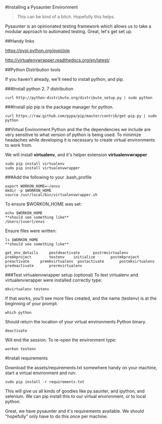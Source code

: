 #Installing a Pysaunter Environment

>This can be kind of a bitch. Hopefully this helps.

Pysaunter is an opinionated testing framework which allows us to
take a modular approach to automated testing. Great, let's get set up.

##Handy links

https://pypi.python.org/pypi/pip

http://virtualenvwrapper.readthedocs.org/en/latest/

##Python Distribution tools

If you haven't already, we'll need to install python, and pip.

###Install python 2. 7 distribution

    curl http://python-distribute.org/distribute_setup.py | sudo python

###Install pip
pip is the package manager for python.

    curl https://raw.github.com/pypa/pip/master/contrib/get-pip.py | sudo python
##Virtual Environment
Python and the the dependencies we include are very sensitive
to what version of python is being used. To minimize headaches
while developing it is necessary to create virtual environments to work
from.

We will install __virtualenv__, and it's helper extension __virtualenvwrapper__

    sudo pip install virtualenv
    sudo pip install virtualenvwrapper

###Add the following to your .bash_profile

    export WORKON_HOME=~/envs
    mkdir -p $WORKON_HOME
    source /usr/local/bin/virtualenvwrapper.sh


To ensure $WORKON_HOME was set:

    echo $WORKON_HOME
    **should see something like**
    /Users/[user]/envs

Ensure files were written:

    ls $WORKON_HOME
    **should see something like**

    get_env_details		postdeactivate		postrmvirtualenv
    premkproject		testenv    initialize		postmkproject
    preactivate		premkvirtualenv  postactivate		postmkvirtualenv
    predeactivate		prermvirtualenv



###Test virtualenvwrapper setup (optional)
To test virtualenv and virtualenvwrapper were installed correctly type:

    mkvirtualenv testenv

If that works, you’ll see more files created, and the name (testenv) is at the beginning of your prompt.

    which python

Should return the location of your virtual environments Python binary.

    deactivate

  Will end the session. To re-open the environment type:

    workon testenv


#Install requirements

Download the assets/requirements.txt somewhere handy on your machine, start
a virtual environment and run:

    sudo pip install -r requirements.txt

This will give us all kinds of goodies like py.saunter, and ipython, and selenium.
We can pip install this to our virtual environment, or to local python.

Great, we have pysaunter and it's requirements available. We should "hopefully"
only have to do this once per machine.

